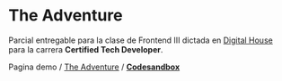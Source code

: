 # The Adventure
Parcial entregable para la clase de Frontend III dictada en [Digital House](https://www.digitalhouse.com/co/ "Digital House") para la carrera **Certified Tech Developer**.

Pagina demo / [The Adventure](https://eliasgarcia-frontend3-parcial1.netlify.app/ "The Adventure") / [**Codesandbox**](https://codesandbox.io/s/the-adventure-rgdu6b "codesandbox")
